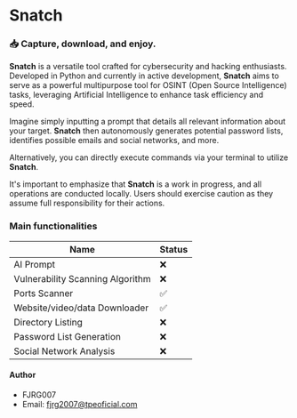 # Snatch
### 📥 Capture, download, and enjoy.

**Snatch** is a versatile tool crafted for cybersecurity and hacking enthusiasts. Developed in Python and currently in active development, **Snatch** aims to serve as a powerful multipurpose tool for OSINT (Open Source Intelligence) tasks, leveraging Artificial Intelligence to enhance task efficiency and speed.

Imagine simply inputting a prompt that details all relevant information about your target. **Snatch** then autonomously generates potential password lists, identifies possible emails and social networks, and more.

Alternatively, you can directly execute commands via your terminal to utilize **Snatch**.

It's important to emphasize that **Snatch** is a work in progress, and all operations are conducted locally. Users should exercise caution as they assume full responsibility for their actions.

### Main functionalities

| Name        | Status     |
|--------------|------------|
| AI Prompt | ❌   |
| Vulnerability Scanning Algorithm | ❌   |
| Ports Scanner| ✅    |
| Website/video/data Downloader      | ✅  |
| Directory Listing | ❌   |
| Password List Generation | ❌   |
| Social Network Analysis | ❌   |

#### Author
 - FJRG007
 - Email: [fjrg2007@tpeoficial.com](mailto:fjrg2007@tpeoficial.com)
